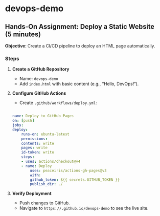 # devops-demo

## Hands-On Assignment: Deploy a Static Website (5 minutes)

**Objective**: Create a CI/CD pipeline to deploy an HTML page automatically.

### Steps

1. **Create a GitHub Repository**

   - Name: `devops-demo`
   - Add `index.html` with basic content (e.g., “Hello, DevOps!”).

2. **Configure GitHub Actions**

   - Create `.github/workflows/deploy.yml`:

   ```yaml

   name: Deploy to GitHub Pages
   on: [push]
   jobs:
   deploy:
       runs-on: ubuntu-latest
       permissions:
       contents: write
       pages: write
       id-token: write
       steps:
       - uses: actions/checkout@v4
       - name: Deploy
           uses: peaceiris/actions-gh-pages@v3
           with:
           github_token: ${{ secrets.GITHUB_TOKEN }}
           publish_dir: ./

   ```

3. **Verify Deployment**
   - Push changes to GitHub.
   - Navigate to `https://.github.io/devops-demo` to see the live site.
